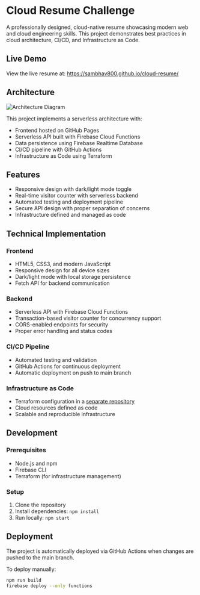 # Cloud Resume Challenge

A professionally designed, cloud-native resume showcasing modern web and cloud engineering skills. This project demonstrates best practices in cloud architecture, CI/CD, and Infrastructure as Code.

## Live Demo

View the live resume at: https://sambhav800.github.io/cloud-resume/

## Architecture

![Architecture Diagram](https://your-image-link-here.png)

This project implements a serverless architecture with:
- Frontend hosted on GitHub Pages
- Serverless API built with Firebase Cloud Functions
- Data persistence using Firebase Realtime Database
- CI/CD pipeline with GitHub Actions
- Infrastructure as Code using Terraform

## Features

- Responsive design with dark/light mode toggle
- Real-time visitor counter with serverless backend
- Automated testing and deployment pipeline
- Secure API design with proper separation of concerns
- Infrastructure defined and managed as code

## Technical Implementation

### Frontend
- HTML5, CSS3, and modern JavaScript
- Responsive design for all device sizes
- Dark/light mode with local storage persistence
- Fetch API for backend communication

### Backend
- Serverless API with Firebase Cloud Functions
- Transaction-based visitor counter for concurrency support
- CORS-enabled endpoints for security
- Proper error handling and status codes

### CI/CD Pipeline
- Automated testing and validation
- GitHub Actions for continuous deployment
- Automatic deployment on push to main branch

### Infrastructure as Code
- Terraform configuration in a [separate repository](https://github.com/Sambhav800/cloud-resume-terraform)
- Cloud resources defined as code
- Scalable and reproducible infrastructure

## Development

### Prerequisites
- Node.js and npm
- Firebase CLI
- Terraform (for infrastructure management)

### Setup
1. Clone the repository
2. Install dependencies: `npm install`
3. Run locally: `npm start`

## Deployment
The project is automatically deployed via GitHub Actions when changes are pushed to the main branch.

To deploy manually:
```bash
npm run build
firebase deploy --only functions
